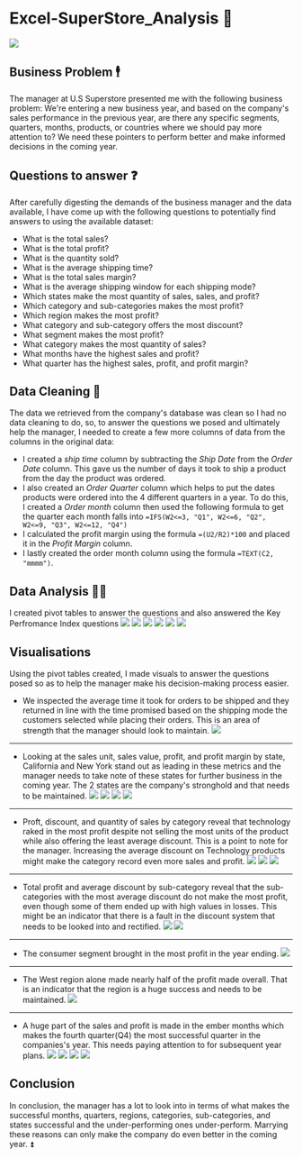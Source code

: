 # Excel-SuperStore_Analysis 🏬
![](image.jfif)

## Business Problem 🕴️
The manager at U.S Superstore presented me with the following business problem:
We're entering a new business year, and based on the company's sales performance in the previous year, are there any specific segments, quarters, months, products, or countries where we should pay more attention to? We need these pointers to perform better and make informed decisions in the coming year.

## Questions to answer ❓

After carefully digesting the demands of the business manager and the data available, I have come up with the following questions to potentially find answers to using the available dataset:
- What is the total sales?
- What is the total profit?
- What is the quantity sold?
- What is the average shipping time?
- What is the total sales margin?
- What is the average shipping window for each shipping mode?
- Which states make the most quantity of sales, sales, and profit?
- Which category and sub-categories makes the most profit?
- Which region makes the most profit?
- What category and sub-category offers the most discount?
- What segment makes the most profit?
- What category makes the most quantity of sales?
- What months have the highest sales and profit?
- What quarter has the highest sales, profit, and profit margin?

## Data Cleaning 🧹
The data we retrieved from the company's database was clean so I had no data cleaning to do, so, to answer the questions we posed and ultimately help the manager, I needed to create a few more columns of data from the columns in the original data:
- I created a _ship time_ column by subtracting the _Ship Date_ from the _Order Date_ column. This gave us the number of days it took to ship a product from the day the product was ordered.
- I also created an _Order Quarter_ column which helps to put the dates products were ordered into the 4 different quarters in a year. To do this, I created a _Order month_ column then used the following formula to get the quarter each month falls into `=IFS(W2<=3, "Q1", W2<=6, "Q2", W2<=9, "Q3", W2<=12, "Q4")`
- I calculated the profit margin using the formula `=(U2/R2)*100` and placed it in the _Profit Margin_ column.
- I lastly created the order month column using the formula `=TEXT(C2, "mmmm")`.

## Data Analysis 🧑‍🔧
I created pivot tables to answer the questions and also answered the Key Perfromance Index questions
![](KPI.png)
![](PT1.png)
![](PT2.png)
![](PT3.png)
![](PT4.png)
![](PT5.png)

## Visualisations
Using the pivot tables created, I made visuals to answer the questions posed so as to help the manager make his decision-making process easier.

- We inspected the average time it took for orders to be shipped and they returned in line with the time promised based on the shipping mode the customers selected while placing their orders. This is an area of strength that the manager should look to maintain.
![](ShippingMode.png)
---
- Looking at the sales unit, sales value, profit, and profit margin by state, California and New York stand out as leading in these metrics and the manager needs to take note of these states for further business in the coming year. The 2 states are the company's stronghold and that needs to be maintained.
![](SalesbyState.png)
![](SalesQbyState.png)
![](ProfitbyState.png)
![](ProfitMarginbyState.png)
---
- Proft, discount, and quantity of sales by category reveal that technology raked in the most profit despite not selling the most units of the product while also offering the least average discount. This is a point to note for the manager. Increasing the average discount on Technology products might make the category record even more sales and profit.
![](ProfitbyCategory.png)
![](DiscountbyCategory.png)
![](SalesQbyCategory.png)
---
- Total profit and average discount by sub-category reveal that the sub-categories with the most average discount do not make the most profit, even though some of them ended up with high values in losses. This might be an indicator that there is a fault in the discount system that needs to be looked into and rectified.
![](ProfitbySubCategory.png)
![](DiscountbySubCategory.png)
---
- The consumer segment brought in the most profit in the year ending.
![](ProfitbySegment.png)
---
- The West region alone made nearly half of the profit made overall. That is an indicator that the region is a huge success and needs to be maintained.
![](ProfitbyRegion.png)
---
- A huge part of the sales and profit is made in the ember months which makes the fourth quarter(Q4) the most successful quarter in the companies's year. This needs paying attention to for subsequent year plans.
![](ProfitbyMonth.png)
![](SalesbyMonth.png)
![](ProfitbyQuarter.png)
![](SalesbyQuarter.png)

## Conclusion
In conclusion, the manager has a lot to look into in terms of what makes the successful months, quarters, regions, categories, sub-categories, and states successful and the under-performing ones under-perform. Marrying these reasons can only make the company do even better in the coming year. ⏫
